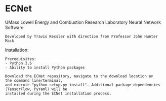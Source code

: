 # ECNet
UMass Lowell Energy and Combustion Research Laboratory Neural Network Software

	Developed by Travis Kessler with direction from Professor John Hunter Mack

Installation:

	Prerequisites:
	- Python 3.5
	- Ability to install Python packages

	Download the ECNet repository, navigate to the download location on the command line/terminal, 
	and execute "python setup.py install". Additional package dependencies (TensorFlow, PyYaml) will be 
	installed during the ECNet installation process.
